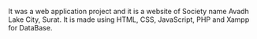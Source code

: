 It was a web application project and it is a website of Society name Avadh Lake City, Surat. It is made using HTML, CSS, JavaScript, PHP and Xampp for DataBase.
